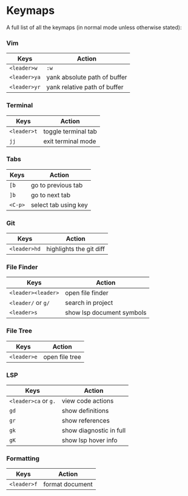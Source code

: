 # Keymaps

A full list of all the keymaps (in normal mode unless otherwise stated):

### Vim

|Keys|Action|
|----|------|
|`<leader>w`|`:w`|
|`<leader>ya`|yank absolute path of buffer|
|`<leader>yr`|yank relative path of buffer|

### Terminal

|Keys|Action|
|----|------|
|`<leader>t`|toggle terminal tab|
|`jj`|exit terminal mode|

### Tabs

|Keys|Action|
|----|------|
|`[b`|go to previous tab|
|`]b`|go to next tab|
|`<C-p>`|select tab using key|

### Git

|Keys|Action|
|----|------|
|`<leader>hd` |highlights the git diff|

### File Finder

|Keys|Action|
|----|------|
|`<leader><leader>`|open file finder|
|`<leader/` or `g/`|search in project|
|`<leader>s`|show lsp document symbols|

### File Tree

|Keys|Action|
|----|------|
|`<leader>e`|open file tree|

### LSP

|Keys|Action|
|----|------|
|`<leader>ca` or `g.`|view code actions|
|`gd`|show definitions|
|`gr`|show references|
|`gk`|show diagnostic in full|
|`gK`|show lsp hover info|

### Formatting

|Keys|Action|
|----|------|
|`<leader>f`|format document|

